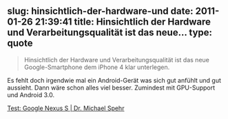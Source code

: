 slug: hinsichtlich-der-hardware-und
date: 2011-01-26 21:39:41
title: Hinsichtlich der Hardware und Verarbeitungsqualität ist das neue...
type: quote
---

> Hinsichtlich der Hardware und Verarbeitungsqualität ist das neue Google-Smartphone dem iPhone 4 klar unterlegen.

Es fehlt doch irgendwie mal ein Android-Gerät was sich gut anfühlt und gut aussieht. Dann wäre schon alles viel besser. Zumindest mit GPU-Support und Android 3.0.

 [Test: Google Nexus S | Dr. Michael Spehr](http://www.dr-spehr.de/2011/01/test-google-nexus-s/)
